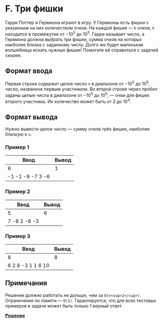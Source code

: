 # F. Три фишки

Гарри Поттер и Гермиона играют в игру. У Гермионы есть фишки с указанным на них количеством очков. На каждой фишке — `k` очков, `k` находится в промежутке от −10<sup>5</sup> до 10<sup>5</sup>. Гарри называет число, а Гермиона должна выбрать три фишки, сумма очков на которых наиболее близка с заданному числу. Долго же будет маленькая волшебница искать нужные фишки! Помогите ей справиться с задачей скорее.

## Формат ввода

Первая строка содержит целое число `n` в диапазоне от −10<sup>5</sup> до 10<sup>5</sup>, число, названное первым участником. Во второй строке через пробел заданы целые числа в диапазоне от −10<sup>5</sup> до 10<sup>5</sup>, — очки для фишек второго участника. Их количество может быть от 3 до 10<sup>4</sup>.

## Формат вывода

Нужно вывести целое число — сумму очков трёх фишек, наиболее близкую к `n`.

### Пример 1

| Ввод | Вывод |
|---|---|
| 6 | 1 |
| -1 -1 -9 -7 3 -6 |  |

### Пример 2

| Ввод | Вывод |
|---|---|
| 5 | 6 |
| 7 -8 2 -8 -3 |  |

### Пример 3

| Ввод | Вывод |
|---|---|
| 8 | 8 |
| 6 2 8 -3 1 1 6 10 |  |

## Примечания

Решение должно работать не дольше, чем за `O(n<sup>2</sup>)`. Ограничение по памяти — `O(1)`. Гарантируется, что для всех тестовых примеров в задаче может быть только 1 верный ответ.

[**Решение**](https://github.com/mxmaslin/yandex_practicum/blob/master/algorithms/test_tasks/three_chips/three_chips.py)
